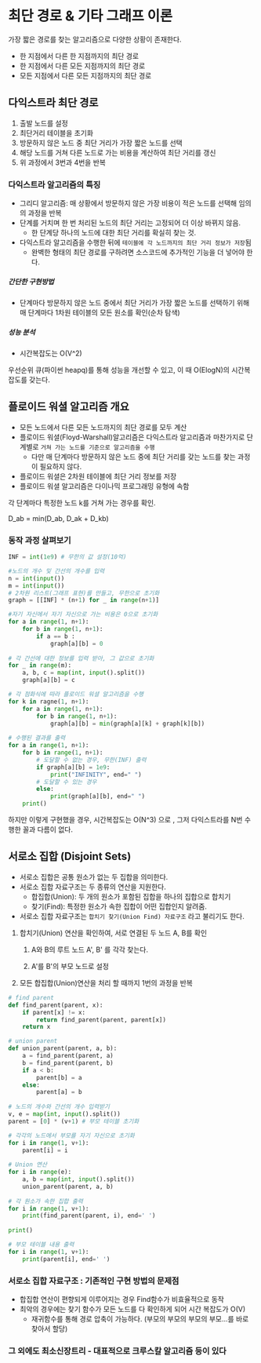 # 최단 경로 & 기타 그래프 이론

가장 짧은 경로를 찾는 알고리즘으로 다양한 상황이 존재한다.

- 한 지점에서 다른 한 지점까지의 최단 경로
- 한 지점에서 다른 모든 지점까지의 최단 경로
- 모든 지점에서 다른 모든 지점까지의 최단 경로



## 다익스트라 최단 경로

1. 출발 노드를 설정
2. 최단거리 테이블을 초기화
3. 방문하지 않은 노드 중 최단 거리가 가장 짧은 노드를 선택
4. 해당 노드를 거쳐 다른 노드로 가는 비용을 계산하여 최단 거리를 갱신
5. 위 과정에서 3번과 4번을 반복



### 다익스트라 알고리즘의 특징

- 그리디 알고리즘: 매 상황에서 방문하지 않은 가장 비용이 적은 노드를 선택해 임의의 과정을 반복
- 단계를 거치며 한 번 처리된 노드의 최단 거리는 고정되어 더 이상 바뀌지 않음.
  - 한 단계당 하나의 노드에 대한 최단 거리를 확실히 찾는 것.
- 다익스트라 알고리즘을 수행한 뒤에 `테이블에 각 노드까지의 최단 거리 정보가 저장`됨
  - 완벽한 형태의 최단 경로를 구하려면 소스코드에 추가적인 기능을 더 넣어야 한다.



##### 간단한 구현방법

- 단계마다 방문하지 않은 노드 중에서 최단 거리가 가장 짧은 노드를 선택하기 위해 매 단계마다 1차원 테이블의 모든 원소를 확인(순차 탐색)

##### 성능 분석

- 시간복잡도는 O(V^2)

우선순위 큐(파이썬 heapq)를 통해 성능을 개선할 수 있고, 이 때 O(ElogN)의 시간복잡도를 갖는다.



## 플로이드 워셜 알고리즘 개요

- 모든 노드에서 다른 모든 노드까지의 최단 경로를 모두 계산
- 플로이드 워셜(Floyd-Warshall)알고리즘은 다익스트라 알고리즘과 마찬가지로 단계별로 `거쳐 가는 노드를 기준으로 알고리즘을 수행`
  - 다만 매 단계마다 방문하지 않은 노드 중에 최단 거리를 갖는 노드를 찾는 과정이 필요하지 않다.
- 플로이드 워셜은 2차원 테이블에 최단 거리 정보를 저장
- 플로이드 워셜 알고리즘은 다이나믹 프로그래밍 유형에 속함



각 단계마다 특정한 노드 k를 거쳐 가는 경우를 확인.

D_ab = min(D_ab, D_ak + D_kb)



### 동작 과정 살펴보기

```python
INF = int(1e9) # 무한의 값 설정(10억)

#노드의 개수 및 간선의 개수를 입력
n = int(input())
m = int(input())
# 2차원 리스트(그래프 표현)를 만들고, 무한으로 초기화
graph = [[INF] * (n+1) for _ in range(n+1)]

#자기 자신에서 자기 자신으로 가는 비용은 0으로 초기화
for a in range(1, n+1):
    for b in range(1, n+1):
        if a == b :
            graph[a][b] = 0
            
# 각 간선에 대한 정보를 입력 받아, 그 값으로 초기화
for _ in range(m):
    a, b, c = map(int, input().split())
    graph[a][b] = c

# 각 점화식에 따라 플로이드 워셜 알고리즘을 수행
for k in ragne(1, n+1):
    for a in range(1, n+1):
        for b in range(1, n+1):
            graph[a][b] = min(graph[a][k] + graph[k][b])
            
# 수행된 결과를 출력
for a in range(1, n+1):
    for b in range(1, n+1):
        # 도달할 수 없는 경우, 무한(INF) 출력
        if graph[a][b] = 1e9:
            print("INFINITY", end=" ")
        # 도달할 수 있는 경우
        else:
            print(graph[a][b], end=" ")
	print()
```

하지만 이렇게 구현했을 경우, 시간복잡도는 O(N^3)  으로 , 그저 다익스트라를 N번 수행한 꼴과 다름이 없다.



## 서로소 집합 (Disjoint Sets)

- 서로소 집합은 공통 원소가 없는 두 집합을 의미한다.
- 서로소 집합 자료구조는 두 종류의 연산을 지원한다.
  - 합집합(Union): 두 개의 원소가 포함된 집합을 하나의 집합으로 합치기
  - 찾기(Find): 특정한 원소가 속한 집합이 어떤 집합인지 알려줌.
- 서로소 집합 자료구조는 `합치기 찾기(Union Find) 자료구조` 라고 불리기도 한다.



1. 합치기(Union) 연산을 확인하여, 서로 연결된 두 노드 A, B를 확인

   1) A와 B의 루트 노드  A', B' 를 각각 찾는다.

   2) A'를 B'의 부모 노드로 설정

2. 모든 합집합(Union)연산을 처리 할 때까지 1번의 과정을 반복

```python
# find parent
def find_parent(parent, x):
    if parent[x] != x:
        return find_parent(parent, parent[x])
    return x

# union parent
def union_parent(parent, a, b):
    a = find_parent(parent, a)
    b = find_parent(parent, b)
    if a < b:
        parent[b] = a
    else:
        parent[a] = b
        
# 노드의 개수와 간선의 개수 입력받기
v, e = map(int, input().split())
parent = [0] * (v+1) # 부모 테이블 초기화

# 각각의 노드에서 부모를 자기 자신으로 초기화
for i in range(1, v+1):
    parent[i] = i
    
# Union 연산
for i in range(e):
    a, b = map(int, input().split())
    union_parent(parent, a, b)
    
# 각 원소가 속한 집합 출력
for i in range(1, v+1):
    print(find_parent(parent, i), end=' ')
    
print()

# 부모 테이블 내용 출력
for i in range(1, v+1):
    print(parent[i], end=' ')
```



### 서로소 집합 자료구조 : 기존적인 구현 방법의 문제점

- 합집합 연산이 편향되게 이루어지는 경우 Find함수가 비효율적으로 동작
- 최악의 경우에는 찾기 함수가 모든 노드를 다 확인하게 되어 시간 복잡도가 O(V)
  - 재귀함수를 통해 경로 압축이 가능하다. (부모의 부모의 부모의 부모...를 바로 찾아서 할당)



### 그 외에도 최소신장트리 - 대표적으로 크루스칼 알고리즘 등이 있다



